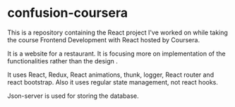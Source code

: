 # confusion-coursera

This is a repository containing the React project I've worked on while taking the course Frontend Development with React 
hosted by Coursera.

It is a website for a restaurant. It is focusing more on implementation of the functionalities rather than the design .

It uses React, Redux, React animations, thunk, logger, React router and react bootstrap. 
Also it uses regular state management, not react hooks.

Json-server is used for storing the database.

